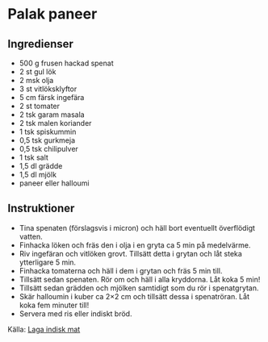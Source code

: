 # Palak paneer

## Ingredienser

* 500 g frusen hackad spenat
* 2 st gul lök
* 2 msk olja
* 3 st vitlöksklyftor
* 5 cm färsk ingefära
* 2 st tomater
* 2 tsk garam masala
* 2 tsk malen koriander
* 1 tsk spiskummin
* 0,5 tsk gurkmeja
* 0,5 tsk chilipulver
* 1 tsk salt
* 1,5 dl grädde
* 1,5 dl mjölk
* paneer eller halloumi

## Instruktioner

* Tina spenaten (förslagsvis i micron) och häll bort eventuellt överflödigt vatten.
* Finhacka löken och fräs den i olja i en gryta ca 5 min på medelvärme.
* Riv ingefäran och vitlöken grovt. Tillsätt detta i grytan och låt steka ytterligare 5 min.
* Finhacka tomaterna och häll i dem i grytan och fräs 5 min till.
* Tillsätt sedan spenaten. Rör om och häll i alla kryddorna. Låt koka 5 min!
* Tillsätt sedan grädden och mjölken samtidigt som du rör i spenatgrytan.
* Skär halloumin i kuber ca 2×2 cm och tillsätt dessa i spenatröran. Låt koka fem minuter till!
* Servera med ris eller indiskt bröd.

Källa: [Laga indisk mat](http://lagaindiskmat.se/palak-paneer-indisk-gryt/)